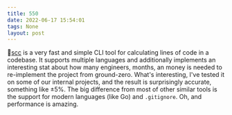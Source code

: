 ```yaml
---
title: 550
date: 2022-06-17 15:54:01
tags: None
layout: post
---
```


🔧[scc](https://github.com/boyter/scc) is a very fast and simple CLI tool for calculating lines of code in a codebase. It supports multiple languages and additionally implements an interesting stat about how many engineers, months, an money is needed to re-implement the project from ground-zero. What's interesting, I've tested it on some of our internal projects, and the result is surprisingly accurate, something like ±5%. The big difference from most of other similar tools is the support for modern languages (like Go) and `.gitignore`. Oh, and performance is amazing.

